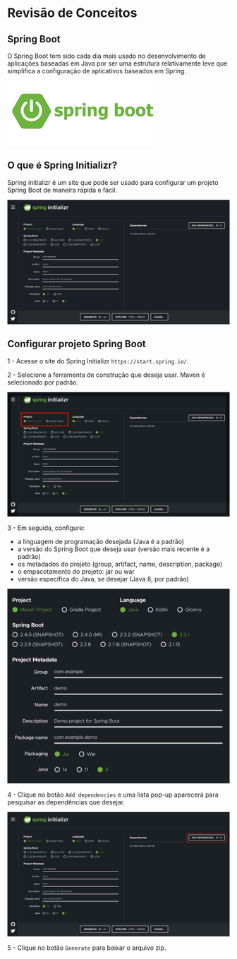 # Revisão de Conceitos


## Spring Boot

O Spring Boot tem sido cada dia mais usado no desenvolvimento de aplicações baseadas em Java por ser uma estrutura relativamente leve que simplifica a configuração de aplicativos baseados em Spring. 

![SpringBoot {w=62}](imagens/001-revisao-conceitos/spring-boot-logo.png)


## O que é Spring Initializr?

Spring initializr é um site que pode ser usado para configurar um projeto Spring Boot de maneira rápida e fácil.

![Spring Initializr {w=62}](imagens/001-revisao-conceitos/spring-initializr-website.jpg)


## Configurar projeto Spring Boot

1 - Acesse o site do Spring Initializr `https://start.spring.io/`.

2 - Selecione a ferramenta de construção que deseja usar. Maven é selecionado por padrão.

![Select Build Tool {w=62}](imagens/001-revisao-conceitos/select-build-tool.jpg)

3 - Em seguida, configure: 
- a linguagem de programação desejada (Java é a padrão)
- a versão do Spring Boot que deseja usar (versão mais recente é a padrão)
- os metadados do projeto (group, artifact, name, description, package)
- o empacotamento do projeto: jar ou war
- versão específica do Java, se desejar (Java 8, por padrão)

![Select Build Tool {w=62}](imagens/001-revisao-conceitos/config-data.jpg)

4 - Clique no botão `Add dependencies` e uma lista pop-up aparecerá para pesquisar as dependências que desejar.

![Select Build Tool {w=62}](imagens/001-revisao-conceitos/add-dependencies.jpg)

5 - Clique no botão `Generate` para baixar o arquivo zip. 

